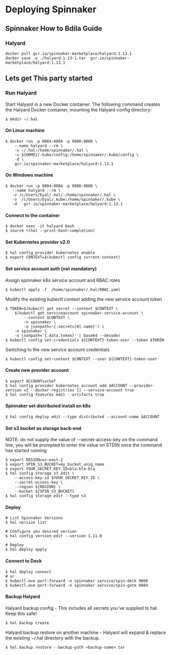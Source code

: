 # Deploying Spinnaker

## Spinnaker How to Bdila Guide

### Halyard

    docker pull gcr.io/spinnaker-marketplace/halyard:1.13.1
    docker save -o ./halyard-1-13-1.tar  gcr.io/spinnaker-marketplace/halyard:1.13.1

## Lets get This party started

### Run Halyard

Start Halyard in a new Docker container.
The following command creates the Halyard Docker container, mounting the Halyard config directory:

    $ mkdir ~/.hal

#### On Linux machine

    $ docker run -p 8084:8084 -p 9000:9000 \
        --name halyard --rm \
        -v ~/.hal:/home/spinnaker/.hal \
        -v ${HOME}/.kube/config:/home/spinnaker/.kube/config \
        -d \
        gcr.io/spinnaker-marketplace/halyard:1.13.1

#### On Windows machine

    $ docker run -p 8084:8084 -p 9000:9000 \
       --name halyard --rm \
       -v /c/Users/Eyal/.hal/:/home/spinnaker/.hal \
       -v  /c/Users/Eyal/.kube:/home/spinnaker/.kube \
       -d   gcr.io/spinnaker-marketplace/halyard:1.13.1

#### Connect to the container

    $ docker exec -it halyard bash
    $ source <(hal --print-bash-completion)

#### Set Kubernetes provider v2.0

    $ hal config provider kubernetes enable
    $ export CONTEXT=$(kubectl config current-context)

#### Set service account auth (not mandatory)

Assign spinnaker k8s service account and RBAC roles

    $ kubectl apply -f  /home/spinnaker/.hal/RBAC.yaml

Modify the existing kubectl context adding the new service account token

    $ TOKEN=$(kubectl get secret --context $CONTEXT \
        $(kubectl get serviceaccount spinnaker-service-account \
            --context $CONTEXT \
            -n spinnaker \
            -o jsonpath='{.secrets[0].name}') \
        -n spinnaker \
        -o jsonpath='{.data.token}' | base64 --decode)
    $ kubectl config set-credentials ${CONTEXT}-token-user --token $TOKEN

Switching to the new service account credentials

    $ kubectl config set-context $CONTEXT --user ${CONTEXT}-token-user

#### Create new provider account

    $ export ACCOUNT=schef
    $ hal config provider kubernetes account add $ACCOUNT --provider-version v2 --docker-registries [] --service-account true
    $ hal config features edit --artifacts true

#### Spinnaker set distributed install on k8s

    $ hal config deploy edit --type distributed --account-name $ACCOUNT

#### Set s3 bucket as storage back-end

NOTE: do not supply the value of --secret-access-key on the command line, you will be prompted to enter the value on STDIN once the command has started running

    $ export REGION=us-east-2
    $ export SPIN_S3_BUCKET=my_bucket_uniq_name
    $ export YOUR_SECRET_KEY_ID=bla-bla-bla
    $ hal config storage s3 edit \
        --access-key-id $YOUR_SECRET_KEY_ID \
        --secret-access-key \
        --region ${REGION} \
        --bucket ${SPIN_S3_BUCKET}
    $ hal config storage edit --type s3

#### Deploy

    # List Spinnaker Versions
    $ hal version list

    # Configure you desired version
    $ hal config version edit --version 1.11.8

    # Deploy
    $ hal deploy apply

#### Connect to Deck

    $ hal deploy connect
    # or
    $ kubectl.exe port-forward -n spinnaker service/spin-deck 9000
    $ kubectl.exe port-forward -n spinnaker service/spin-gate 8084

#### Backup Halyard

Halyard backup config - This includes all secrets you’ve supplied to hal. Keep this safe!

    $ hal backup create

Halyard backup restore on another machine - Halyard will expand & replace the existing ~/.hal directory with the backup.

    $ hal backup restore --backup-path <backup-name>.tar



